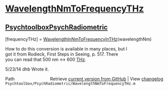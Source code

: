 # [WavelengthNmToFrequencyTHz](WavelengthNmToFrequencyTHz)
## [Psychtoolbox](Psychtoolbox)[PsychRadiometric](PsychRadiometric)

[frequencyTHz] = [WavelengthInNmToFrequencyInTHz](WavelengthInNmToFrequencyInTHz)(wavelengthNm)  
  
How to do this conversion is available in many places, but I  
got it from Rodieck, First Steps in Seeing, p. 517.  There  
you can read that 500 nm <-\> 600 [THz](THz).  
  
5/23/14  dhb  Wrote it.  




<div class="code_header" style="text-align:right;">
  <span style="float:left;">Path&nbsp;&nbsp;</span> <span class="counter">Retrieve <a href=
  "https://raw.github.com/Psychtoolbox-3/Psychtoolbox-3/beta/Psychtoolbox/PsychRadiometric/WavelengthNmToFrequencyTHz.m">current version from GitHub</a> | View <a href=
  "https://github.com/Psychtoolbox-3/Psychtoolbox-3/commits/beta/Psychtoolbox/PsychRadiometric/WavelengthNmToFrequencyTHz.m">changelog</a></span>
</div>
<div class="code">
  <code>Psychtoolbox/PsychRadiometric/WavelengthNmToFrequencyTHz.m</code>
</div>

